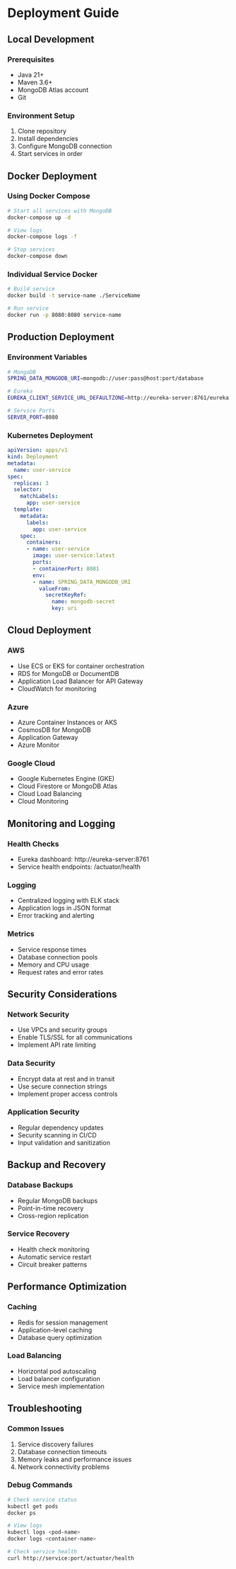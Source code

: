 # Deployment Guide

## Local Development

### Prerequisites
- Java 21+
- Maven 3.6+
- MongoDB Atlas account
- Git

### Environment Setup
1. Clone repository
2. Install dependencies
3. Configure MongoDB connection
4. Start services in order

## Docker Deployment

### Using Docker Compose
```bash
# Start all services with MongoDB
docker-compose up -d

# View logs
docker-compose logs -f

# Stop services
docker-compose down
```

### Individual Service Docker
```bash
# Build service
docker build -t service-name ./ServiceName

# Run service
docker run -p 8080:8080 service-name
```

## Production Deployment

### Environment Variables
```bash
# MongoDB
SPRING_DATA_MONGODB_URI=mongodb://user:pass@host:port/database

# Eureka
EUREKA_CLIENT_SERVICE_URL_DEFAULTZONE=http://eureka-server:8761/eureka

# Service Ports
SERVER_PORT=8080
```

### Kubernetes Deployment
```yaml
apiVersion: apps/v1
kind: Deployment
metadata:
  name: user-service
spec:
  replicas: 3
  selector:
    matchLabels:
      app: user-service
  template:
    metadata:
      labels:
        app: user-service
    spec:
      containers:
      - name: user-service
        image: user-service:latest
        ports:
        - containerPort: 8081
        env:
        - name: SPRING_DATA_MONGODB_URI
          valueFrom:
            secretKeyRef:
              name: mongodb-secret
              key: uri
```

## Cloud Deployment

### AWS
- Use ECS or EKS for container orchestration
- RDS for MongoDB or DocumentDB
- Application Load Balancer for API Gateway
- CloudWatch for monitoring

### Azure
- Azure Container Instances or AKS
- CosmosDB for MongoDB
- Application Gateway
- Azure Monitor

### Google Cloud
- Google Kubernetes Engine (GKE)
- Cloud Firestore or MongoDB Atlas
- Cloud Load Balancing
- Cloud Monitoring

## Monitoring and Logging

### Health Checks
- Eureka dashboard: http://eureka-server:8761
- Service health endpoints: /actuator/health

### Logging
- Centralized logging with ELK stack
- Application logs in JSON format
- Error tracking and alerting

### Metrics
- Service response times
- Database connection pools
- Memory and CPU usage
- Request rates and error rates

## Security Considerations

### Network Security
- Use VPCs and security groups
- Enable TLS/SSL for all communications
- Implement API rate limiting

### Data Security
- Encrypt data at rest and in transit
- Use secure connection strings
- Implement proper access controls

### Application Security
- Regular dependency updates
- Security scanning in CI/CD
- Input validation and sanitization

## Backup and Recovery

### Database Backups
- Regular MongoDB backups
- Point-in-time recovery
- Cross-region replication

### Service Recovery
- Health check monitoring
- Automatic service restart
- Circuit breaker patterns

## Performance Optimization

### Caching
- Redis for session management
- Application-level caching
- Database query optimization

### Load Balancing
- Horizontal pod autoscaling
- Load balancer configuration
- Service mesh implementation

## Troubleshooting

### Common Issues
1. Service discovery failures
2. Database connection timeouts
3. Memory leaks and performance issues
4. Network connectivity problems

### Debug Commands
```bash
# Check service status
kubectl get pods
docker ps

# View logs
kubectl logs <pod-name>
docker logs <container-name>

# Check service health
curl http://service:port/actuator/health
```
